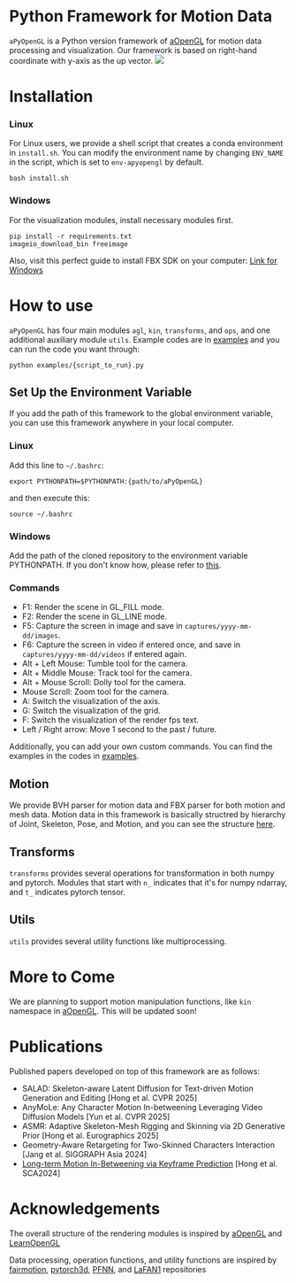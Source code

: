# Python Framework for Motion Data
```aPyOpenGL``` is a Python version framework of [aOpenGL](https://github.com/ltepenguin/aOpenGL) for motion data processing and visualization.
Our framework is based on right-hand coordinate with y-axis as the up vector.
<img src="teaser.gif">

# Installation
### Linux
For Linux users, we provide a shell script that creates a conda environment in ```install.sh```. You can modify the environment name by changing ```ENV_NAME``` in the script, which is set to ```env-apyopengl``` by default.
```
bash install.sh
```

### Windows
For the visualization modules, install necessary modules first.
```
pip install -r requirements.txt
imageio_download_bin freeimage
```
Also, visit this perfect guide to install FBX SDK on your computer: [Link for Windows](https://www.ralphminderhoud.com/blog/build-fbx-python-sdk-for-windows/)

# How to use
```aPyOpenGL``` has four main modules ```agl```, ```kin```, ```transforms```, and ```ops```, and one additional auxiliary module ```utils```. Example codes are in [examples](examples/) and you can run the code you want through:
```
python examples/{script_to_run}.py
```

## Set Up the Environment Variable
If you add the path of this framework to the global environment variable, you can use this framework anywhere in your local computer.

### Linux
Add this line to ```~/.bashrc```:
```
export PYTHONPATH=$PYTHONPATH:{path/to/aPyOpenGL}
```
and then execute this:
```
source ~/.bashrc
```

### Windows
Add the path of the cloned repository to the environment variable PYTHONPATH. If you don't know how, please refer to [this](https://stackoverflow.com/questions/3701646/how-to-add-to-the-pythonpath-in-windows-so-it-finds-my-modules-packages).

### Commands
* F1: Render the scene in GL_FILL mode.
* F2: Render the scene in GL_LINE mode.
* F5: Capture the screen in image and save in ```captures/yyyy-mm-dd/images```.
* F6: Capture the screen in video if entered once, and save in ```captures/yyyy-mm-dd/videos``` if entered again.
* Alt + Left Mouse: Tumble tool for the camera.
* Alt + Middle Mouse: Track tool for the camera.
* Alt + Mouse Scroll: Dolly tool for the camera.
* Mouse Scroll: Zoom tool for the camera.
* A: Switch the visualization of the axis.
* G: Switch the visualization of the grid.
* F: Switch the visualization of the render fps text.
* Left / Right arrow: Move 1 second to the past / future.

Additionally, you can add your own custom commands.
You can find the examples in the codes in [examples](examples/).

## Motion
We provide BVH parser for motion data and FBX parser for both motion and mesh data. Motion data in this framework is basically structred by hierarchy of Joint, Skeleton, Pose, and Motion, and you can see the structure [here](aPyOpenGL/agl/motion).


<!-- ## Learning
```learning``` module provides several neural network models in PyTorch. New models will be updated continuously. -->

## Transforms
```transforms``` provides several operations for transformation in both numpy and pytorch.
Modules that start with ```n_``` indicates that it's for numpy ndarray, and ```t_``` indicates pytorch tensor.
<!-- ```ops``` provides several operations for dealing with motion data. Both NumPy ndarray and PyTorch Tensor are supported.

* ```mathops.py``` provides general mathematical operations.
* ```motionops.py``` provides manipulation functions for motion data (e.g. forward kinematics).
* ```rotation.py``` provides rotation operations and conversions. -->

## Utils
```utils``` provides several utility functions like multiprocessing.

# More to Come
We are planning to support motion manipulation functions, like ```kin``` namespace in [aOpenGL](https://github.com/ltepenguin/aOpenGL). This will be updated soon!

<!-- FBX C++ SDK & FBX Python Bindings & SIP
### How to install SIP and Python Bindings

NOTE 1: sip version 4.19.25 is not supported. Try sip version [4.19.3](https://sourceforge.net/projects/pyqt/) or earlier.

NOTE 2: No white spaces in all paths are allowed. Move and rename the path where those files without spaces.


### Setup the environment variable
We need to setup 3 environment variables, and here's the example:
* SIP_ROOT `C:\dev\sip-4.19.3`
* FBXSDK_ROOT `C:\dev\FBX\FBX_SDK\2020.2.1`
* FBXSDK_LIBS_64_FOLDER `C:\dev\FBX\FBX_SDK\2020.2.1\lib\vs2019\x64\release`

Then compile the scripts as follows:
```
cd SIP_ROOT
python configure.py
"C:\Qt\~~~~"
"C:\...\vcvarsall.bat" (If it doesn't work, try "~~~\vcvars64.bat")
nmake
nmake install
cd PythonBindings
python PythonBindings.py Python3_x64 buildsip
```

Then path_to_binding/version/build/Distrib/site-packages/fbx will be generated.
It would contain 3 files (fbx.pyd, FbxCommon.py, fbxsip.pyd), and you should move them to path_to_python/site_packages.

If interpreting PythonBindings.py fails, you can try changing the variable vcCompiler and vsCompiler to what you are using. -->

# Publications
Published papers developed on top of this framework are as follows:

* SALAD: Skeleton-aware Latent Diffusion for Text-driven Motion Generation and Editing [Hong et al. CVPR 2025]
* AnyMoLe: Any Character Motion In-betweening Leveraging Video Diffusion Models [Yun et al. CVPR 2025]
* ASMR: Adaptive Skeleton-Mesh Rigging and Skinning via 2D Generative Prior [Hong et al. Eurographics 2025]
* Geometry-Aware Retargeting for Two-Skinned Characters Interaction [Jang et al. SIGGRAPH Asia 2024]
* [Long-term Motion In-Betweening via Keyframe Prediction](https://github.com/seokhyeonhong/long-mib) [Hong et al. SCA2024]

# Acknowledgements
The overall structure of the rendering modules is inspired by
[aOpenGL](https://github.com/ltepenguin/aOpenGL)
and [LearnOpenGL](https://learnopengl.com/)

Data processing, operation functions, and utility functions are inspired by
[fairmotion](https://github.com/facebookresearch/fairmotion),
[pytorch3d](https://github.com/facebookresearch/pytorch3d),
[PFNN](https://github.com/sreyafrancis/PFNN),
and [LaFAN1](https://github.com/ubisoft/ubisoft-laforge-animation-dataset) repositories